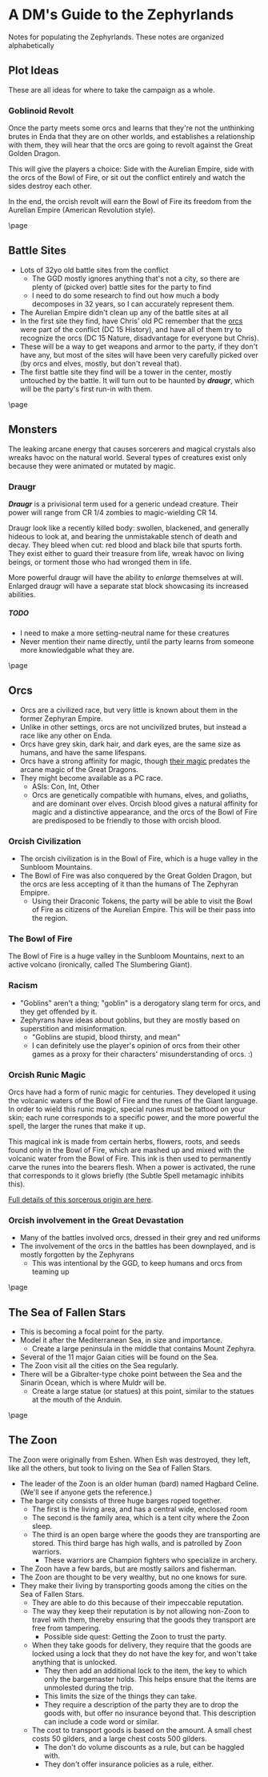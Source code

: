 <style>
  .phb{ background : white;}
  .phb img{ display : none;}
  .phb hr+blockquote{background : white;}
</style>


# A DM's Guide to the Zephyrlands

Notes for populating the Zephyrlands.  These notes are organized alphabetically


## Plot Ideas

These are all ideas for where to take the campaign as a whole.

### Goblinoid Revolt

Once the party meets some orcs and learns that they're not the unthinking brutes in Enda that they are on other worlds, and establishes a relationship with them, they will hear that the orcs are going to revolt against the Great Golden Dragon.

This will give the players a choice: Side with the Aurelian Empire, side with the orcs of the Bowl of Fire, or sit out the conflict entirely and watch the sides destroy each other.

In the end, the orcish revolt will earn the Bowl of Fire its freedom from the Aurelian Empire (American Revolution style).



\page

## Battle Sites

- Lots of 32yo old battle sites from the conflict
  - The GGD mostly ignores anything that's not a city, so there are plenty of (picked over) battle sites for the party to find
  - I need to do some research to find out how much a body decomposes in 32 years, so I can accurately represent them.
- The Aurelian Empire didn't clean up any of the battle sites at all
- In the first site they find, have Chris' old PC remember that the [orcs](#orcs) were part of the conflict (DC 15 History), and have all of them try to recognize the orcs (DC 15 Nature, disadvantage for everyone but Chris).
- These will be a way to get weapons and armor to the party, if they don't have any, but most of the sites will have been very carefully picked over (by orcs and elves, mostly, but don't reveal that).
- The first battle site they find will be a tower in the center, mostly untouched by the battle.  It will turn out to be haunted by ***draugr***, which will be the party's first run-in with them.




\page

## Monsters

The leaking arcane energy that causes sorcerers and magical crystals also wreaks havoc on the natural world.  Several types of creatures exist only because they were animated or mutated by magic.

### Draugr

***Draugr*** is a privisional term used for a generic undead creature.  Their power will range from CR 1/4 zombies to magic-wielding CR 14.

Draugr look like a recently killed body: swollen, blackened, and generally hideous to look at, and bearing the unmistakable stench of death and decay.  They bleed when cut: red blood and black bile that spurts forth.  They exist either to guard their treasure from life, wreak havoc on living beings, or torment those who had wronged them in life.

More powerful draugr will have the ability to *enlarge* themselves at will. Enlarged draugr will have a separate stat block showcasing its increased abilities.

##### TODO

- I need to make a more setting-neutral name for these creatures
- Never mention their name directly, until the party learns from someone more knowledgable what they are.



\page

## Orcs

- Orcs are a civilized race, but very little is known about them in the former Zephyran Empire.
- Unlike in other settings, orcs are not uncivilized brutes, but instead a race like any other on Enda.
- Orcs have grey skin, dark hair, and dark eyes, are the same size as humans, and have the same lifespans.
- Orcs have a strong affinity for magic, though [their magic](#orcish-runic-magic) predates the arcane magic of the Great Dragons.
- They might become available as a PC race.
  - ASIs: Con, Int, Other
  - Orcs are genetically compatible with humans, elves, and goliaths, and are dominant over elves.  Orcish blood gives a natural affinity for magic and a distinctive appearance, and the orcs of the Bowl of Fire are predisposed to be friendly to those with orcish blood.

### Orcish Civilization

- The orcish civilization is in the Bowl of Fire, which is a huge valley in the Sunbloom Mountains.
- The Bowl of Fire was also conquered by the Great Golden Dragon, but the orcs are less accepting of it than the humans of The Zephyran Empipre.
  - Using their Draconic Tokens, the party will be able to visit the Bowl of Fire as citizens of the Aurelian Empire.  This will be their pass into the region.

### The Bowl of Fire

The Bowl of Fire is a huge valley in the Sunbloom Mountains, next to an active volcano (ironically, called The Slumbering Giant).

### Racism

- "Goblins" aren't a thing; "goblin" is a derogatory slang term for orcs, and they get offended by it.
- Zephyrans have ideas about goblins, but they are mostly based on superstition and misinformation.
  - "Goblins are stupid, blood thirsty, and mean"
  - I can definitely use the player's opinion of orcs from their other games as a proxy for their characters' misunderstanding of orcs. :)

### Orcish Runic Magic

Orcs have had a form of runic magic for centuries.  They developed it using the volcanic waters of the Bowl of Fire and the runes of the Giant language.  In order to wield this runic magic, special runes must be tattood on your skin; each rune corresponds to a specific power, and the more powerful the spell, the larger the runes that make it up.

This magical ink is made from certain herbs, flowers, roots, and seeds found only in the Bowl of Fire, which are mashed up and mixed with the volcanic water from the Bowl of Fire.  This ink is then used to permanently carve the runes into the bearers flesh.  When a power is activated, the rune that corresponds to it glows briefly (the Subtle Spell metamagic inhibits this).

[Full details of this sorcerous origin are here](http://homebrewery.naturalcrit.com/share/B1BdlK9rlX).

### Orcish involvement in the Great Devastation

- Many of the battles involved orcs, dressed in their grey and red uniforms
- The involvement of the orcs in the battles has been downplayed, and is mostly forgotten by the Zephyrans
  - This was intentional by the GGD, to keep humans and orcs from teaming up


\page

## The Sea of Fallen Stars

- This is becoming a focal point for the party.
- Model it after the Mediterranean Sea, in size and importance.
  - Create a large peninsula in the middle that contains Mount Zephyra.
- Several of the 11 major Gaian cities will be found on the Sea.
- The Zoon visit all the cities on the Sea regularly.
- There will be a Gibralter-type choke point between the Sea and the Sinarin Ocean, which is where Muldr will be.
  - Create a large statue (or statues) at this point, similar to the statues at the mouth of the Anduin.



\page

## The Zoon

The Zoon were originally from Eshen.  When Esh was destroyed, they left, like all the others, but took to living on the Sea of Fallen Stars.

- The leader of the Zoon is an older human (bard) named Hagbard Celine. (We'll see if anyone gets the reference.)
- The barge city consists of three huge barges roped together.
  - The first is the living area, and has a central wide, enclosed room
  - The second is the family area, which is a tent city where the Zoon sleep.
  - The third is an open barge where the goods they are transporting are stored.  This third barge has high walls, and is patrolled by Zoon warriors.
    - These warriors are Champion fighters who specialize in archery.
- The Zoon have a few bards, but are mostly sailors and fisherman.
- The Zoon are thought to be very wealthy, but no one knows for sure.
- They make their living by transporting goods among the cities on the Sea of Fallen Stars.
  - They are able to do this because of their impeccable reputation.
  - The way they keep their reputation is by not allowing non-Zoon to travel with them, thereby ensuring that the goods they transport are free from tampering.
    - Possible side quest: Getting the Zoon to trust the party.
  - When they take goods for delivery, they require that the goods are locked using a lock that they do not have the key for, and won't take anything that is unlocked.
    - They then add an additional lock to the item, the key to which only the bargemaster holds.  This helps ensure that the items are unmolested during the trip.
    - This limits the size of the things they can take.
    - They require a description of the party they are to drop the goods with, but offer no insurance beyond that.  This description can include a code word or similar.
  - The cost to transport goods is based on the amount.  A small chest costs 50 gilders, and a large chest costs 500 gilders.
    - The don't do volume discounts as a rule, but can be haggled with.
    - They don't offer insurance policies as a rule, either.
  





